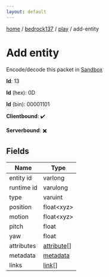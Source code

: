 ```yaml
---
layout: default
---
```


[home](/)  /  [bedrock137](/protocol/bedrock137)  /  [play](/protocol/bedrock137/play)  /  add-entity

# Add entity

Encode/decode this packet in [Sandbox](../../../sandbox/bedrock137#play.add_entity)

**Id**: 13

**Id** (hex): 0D

**Id** (bin): 00001101

**Clientbound**: ✔️

**Serverbound**: ✖️

## Fields

Name | Type
---|---
entity id | varlong
runtime id | varulong
type | varuint
position | float&lt;xyz&gt;
motion | float&lt;xyz&gt;
pitch | float
yaw | float
attributes | [attribute](/protocol/bedrock137/types/attribute)[]
metadata | [metadata](/protocol/bedrock137/metadata)
links | [link](/protocol/bedrock137/types/link)[]
